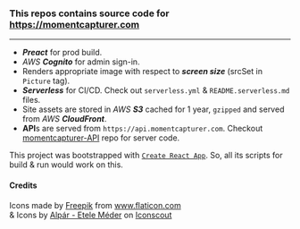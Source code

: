 ### This repos contains source code for https://momentcapturer.com

---

- **_Preact_** for prod build.
- _AWS_ **_Cognito_** for admin sign-in.
- Renders appropriate image with respect to **_screen size_** (srcSet in `Picture` tag).
- **_Serverless_** for CI/CD. Check out `serverless.yml` & `README.serverless.md` files.
- Site assets are stored in _AWS_ **_S3_** cached for 1 year, `gzipped` and served from _AWS_ **_CloudFront_**.
- **API**s are served from `https://api.momentcapturer.com`. Checkout [momentcapturer-API](https://github.com/sureshUngarala/momentcapturer-API) repo for server code.

This project was bootstrapped with [`Create React App`](https://github.com/facebook/create-react-app). So, all its scripts for build & run would work on this.

#### Credits

<div>Icons made by <a href="https://www.freepik.com" title="Freepik">Freepik</a> from <a href="https://www.flaticon.com/" title="Flaticon">www.flaticon.com</a></div> & Icons by <a href="https://iconscout.com/contributors/pocike">Alpár - Etele Méder</a> on <a href="https://iconscout.com">Iconscout</a>
